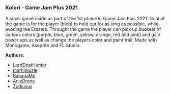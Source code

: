 ### Kolori - Game Jam Plus 2021
A small game made as part of the 1st phase in Game Jam Plus 2021.
Goal of the game is for the player (blob) to hold out for as long as possible, while avoding the Erasers. Throught the game the player can pick up buckets of various colors (purple, blue, green, yellow, orange, red and pink) and gain power ups as well as change the players color and paint trail. 
Made with Monogame, Aseprite and FL Studio. 

**Authors:**
* [LordDeatHunter](https://github.com/LordDeatHunter)
* [martinkozle](https://github.com/martinkozle)
* [BananaMe](https://github.com/BananaMe)
* [AnixDrone](https://github.com/anixdrone)
* [Zodiuxus](https://github.com/zodiuxus)
